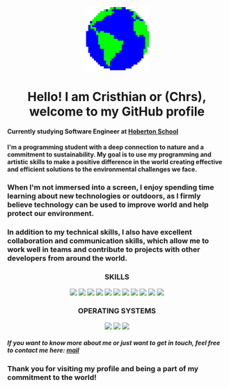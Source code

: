 <p align="center">
    <img alt="Earth" src="https://github.com/jzamora5/jzamora5/raw/main/assets/Earth.gif?raw=true" style="max-width: 100%; display: inline-block;" data-target="animated-image.originalImage">
</p>

<h1 align="center"> Hello! I am Cristhian or (Chrs), welcome to my GitHub profile </h1>


#### Currently studying Software Engineer at [Hoberton School](https://www.holbertonschool.com/)
#### I'm a programming student with a deep connection to nature and a commitment to sustainability. My goal is to use my programming and artistic skills to make a positive difference in the world creating effective and efficient solutions to the environmental challenges we face.
### When I'm not immersed into a screen, I enjoy spending time learning about new technologies or outdoors, as I firmly believe technology can be used to improve world and help protect our environment.

### In addition to my technical skills, I also have excellent collaboration and communication skills, which allow me to work well in teams and contribute to projects with other developers from around the world.

<h3 align="center"> SKILLS </h3>
<p align="center"> 
    <img src="http://img.shields.io/badge/-Github-000000?style=flat&logo=github&logoColor=FFFFFF" style="max-width: 100%;">
    <img src="http://img.shields.io/badge/-VS%20Code-007ACC?style=flat&logo=visual%20studio%20code&logoColor=white" style="max-width: 100%;">
    <img src="https://img.shields.io/badge/C-00599C?style=flat&logo=c&logoColor=white" style="max-width: 100%;">
    <img src="http://img.shields.io/badge/-Git-F1502F?style=flat&logo=git&logoColor=FFFFFF" style="max-width: 100%;">
    <img src="https://img.shields.io/badge/-MySQL-F29111?style=flat&logo=mysql&logoColor=FFFFFF" style="max-width: 100%;">
    <img src="https://img.shields.io/badge/Flask-000000?style=flat&logo=flask&logoColor=white" style="max-width: 100%;">
    <img src="https://img.shields.io/badge/python-3670A0?style=for-the-badge&logo=python&logoColor=ffdd54"style="max-width: 100%;">
    <img src=" https://img.shields.io/badge/python-3670A0?style=for-the-badge&logo=python&logoColor=ffdd54 "style="max-width: 100%;">
    <img src="https://img.shields.io/badge/javascript-%23323330.svg?style=for-the-badge&logo=javascript&logoColor=%23F7DF1E "style="max-width: 100%;">
    <img src=" https://img.shields.io/badge/shell_script-%23121011.svg?style=for-the-badge&logo=gnu-bash&logoColor=white "style="max-width: 100%;">
    <img src=" https://img.shields.io/badge/html5-%23E34F26.svg?style=for-the-badge&logo=html5&logoColor=white "style="max-width: 100%;">
    
</p>
<h3 align="center"> OPERATING SYSTEMS </h3>
<p align="center">
    <img src="https://img.shields.io/badge/Linux-FCC624?style=for-the-badge&logo=linux&logoColor=black">
    <img src="https://img.shields.io/badge/Ubuntu-E95420?style=for-the-badge&logo=ubuntu&logoColor=white">
    <img src="https://img.shields.io/badge/Windows-0078D6?style=for-the-badge&logo=windows&logoColor=white">
</p>


##### *If you want to know more about me or just want to get in touch, feel free to contact me here: [mail](crisdevs117@gmail.com)*

### **Thank you for visiting my profile and being a part of my commitment to the world!**
